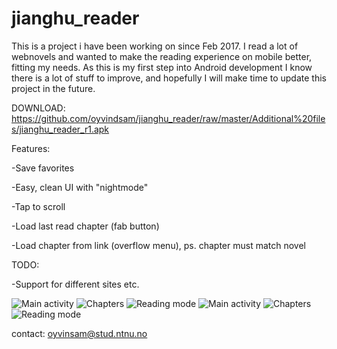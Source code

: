 # jianghu_reader
This is a project i have been working on since Feb 2017. I read a lot of webnovels and wanted to make the reading experience on mobile better, fitting my needs. As this is my first step into Android development I know there is a lot of stuff to improve, and hopefully I will make time to update this project in the future.



DOWNLOAD: https://github.com/oyvindsam/jianghu_reader/raw/master/Additional%20files/jianghu_reader_r1.apk



Features:

-Save favorites

-Easy, clean UI with "nightmode"

-Tap to scroll 

-Load last read chapter (fab button)

-Load chapter from link (overflow menu), ps. chapter must match novel




TODO:

-Support for different sites etc.



![Main activity](https://github.com/oyvindsam/jianghu_reader/blob/aSyncTaskLoader/Additional%20files/Screenshot_20170708-233005.png) ![Chapters](https://github.com/oyvindsam/jianghu_reader/blob/aSyncTaskLoader/Additional%20files/Screenshot_20170708-215422.png)
![Reading mode](https://github.com/oyvindsam/jianghu_reader/blob/aSyncTaskLoader/Additional%20files/Screenshot_20170708-233044.png) ![Main activity](https://github.com/oyvindsam/jianghu_reader/blob/aSyncTaskLoader/Additional%20files/Screenshot_20170708-215454.png) ![Chapters](https://github.com/oyvindsam/jianghu_reader/blob/aSyncTaskLoader/Additional%20files/Screenshot_20170708-233444.png) ![Reading mode](https://github.com/oyvindsam/jianghu_reader/blob/aSyncTaskLoader/Additional%20files/Screenshot_20170708-233551.png)




contact: oyvinsam@stud.ntnu.no

